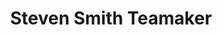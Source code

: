 ---
title: "Steven Smith Teamaker"
url: /portland/steven-smith-teamaker-northwest-thurman-street/
shop: Tee
---